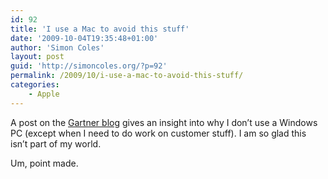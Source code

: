 ```yaml
---
id: 92
title: 'I use a Mac to avoid this stuff'
date: '2009-10-04T19:35:48+01:00'
author: 'Simon Coles'
layout: post
guid: 'http://simoncoles.org/?p=92'
permalink: /2009/10/i-use-a-mac-to-avoid-this-stuff/
categories:
    - Apple
---
```


A post on the [Gartner blog](http://blogs.gartner.com/tom_austin/2009/10/03/personal-opinion-the-pc-industry-model-is-terribly-broken-will-anyone-step-up-to-the-problem/) gives an insight into why I don’t use a Windows PC (except when I need to do work on customer stuff). I am so glad this isn’t part of my world.

Um, point made.